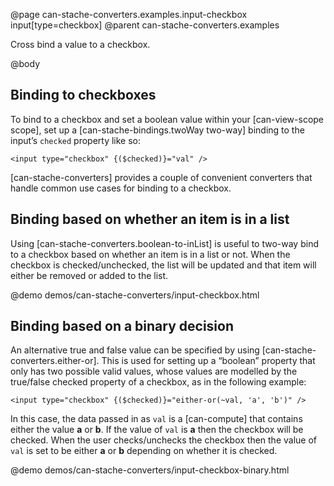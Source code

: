 @page can-stache-converters.examples.input-checkbox input[type=checkbox]
@parent can-stache-converters.examples

Cross bind a value to a checkbox.

@body

## Binding to checkboxes

To bind to a checkbox and set a boolean value within your [can-view-scope scope], set up a [can-stache-bindings.twoWay two-way] binding to the input’s `checked` property like so:

```
<input type="checkbox" {($checked)}="val" />
```

[can-stache-converters] provides a couple of convenient converters that handle common use cases for binding to a checkbox.

## Binding based on whether an item is in a list

Using [can-stache-converters.boolean-to-inList] is useful to two-way bind to a checkbox based on whether an item is in a list or not. When the checkbox is checked/unchecked, the list will be updated and that item will either be removed or added to the list.

@demo demos/can-stache-converters/input-checkbox.html

## Binding based on a binary decision

An alternative true and false value can be specified by using [can-stache-converters.either-or]. This is used for setting up a “boolean” property that only has two possible valid values, whose values are modelled by the true/false checked property of a checkbox, as in the following example:


```
<input type="checkbox" {($checked)}="either-or(~val, 'a', 'b')" />
```

In this case, the data passed in as `val` is a [can-compute] that contains either the value **a** or **b**. If the value of `val` is **a** then the checkbox will be checked. When the user checks/unchecks the checkbox then the value of `val` is set to be either **a** or **b** depending on whether it is checked.

@demo demos/can-stache-converters/input-checkbox-binary.html
